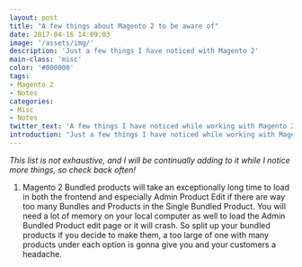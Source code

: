 ```yaml
---
layout: post
title: "A few things about Magento 2 to be aware of"
date: 2017-04-16 14:09:03
image: '/assets/img/'
description: 'Just a few things I have noticed with Magento 2'
main-class: 'misc'
color: '#000000'
tags:
- Magento 2
- Notes
categories:
- Misc
- Notes
twitter_text: 'A few things I have noticed while working with Magento 2'
introduction: "Just a few things I have noticed while working with Magento 2"
---
```


*This list is not exhaustive, and I will be continually adding to it while I notice more things, so check back often!*

1.  Magento 2 Bundled products will take an exceptionally long time to load in both the frontend and especially Admin Product Edit if there are way too many Bundles and Products in the Single Bundled Product.  You will need a lot of memory on your local computer as well to load the Admin Bundled Product edit page or it will crash. So split up your bundled products if you decide to make them, a too large of one with many products under each option is gonna give you and your customers a headache.
